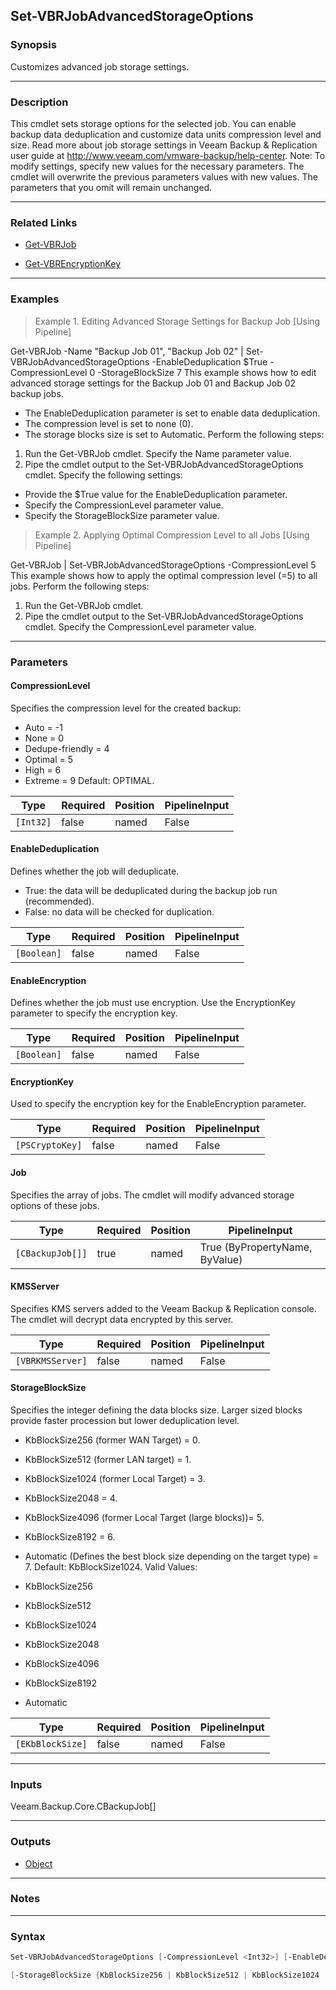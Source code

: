 Set-VBRJobAdvancedStorageOptions
--------------------------------

### Synopsis
Customizes advanced job storage settings.

---

### Description

This cmdlet sets storage options for the selected job.
You can enable backup data deduplication and customize data units compression level and size.
Read more about job storage settings in Veeam Backup & Replication user guide at http://www.veeam.com/vmware-backup/help-center.
Note: To modify settings, specify new values for the necessary parameters. The cmdlet will overwrite the previous parameters values with new values. The parameters that you omit will remain unchanged.

---

### Related Links
* [Get-VBRJob](Get-VBRJob)

* [Get-VBREncryptionKey](Get-VBREncryptionKey)

---

### Examples
> Example 1. Editing Advanced Storage Settings for Backup Job [Using Pipeline]

Get-VBRJob -Name "Backup Job 01", "Backup Job 02" | Set-VBRJobAdvancedStorageOptions -EnableDeduplication $True -CompressionLevel 0 -StorageBlockSize 7
This example shows how to edit advanced storage settings for the Backup Job 01 and Backup Job 02 backup jobs.
- The EnableDeduplication parameter is set to enable data deduplication.
- The compression level is set to none (0).
- The storage blocks size is set to Automatic.
Perform the following steps:
1. Run the Get-VBRJob cmdlet. Specify the Name parameter value.
2. Pipe the cmdlet output to the Set-VBRJobAdvancedStorageOptions cmdlet. Specify the following settings:
- Provide the $True value for the EnableDeduplication parameter.
- Specify the CompressionLevel parameter value.
- Specify the StorageBlockSize parameter value.
> Example 2. Applying Optimal Compression Level to all Jobs [Using Pipeline]

Get-VBRJob | Set-VBRJobAdvancedStorageOptions -CompressionLevel 5
This example shows how to apply the optimal compression level (=5) to all jobs.
Perform the following steps:
1. Run the Get-VBRJob cmdlet.
2. Pipe the cmdlet output to the Set-VBRJobAdvancedStorageOptions cmdlet. Specify the CompressionLevel parameter value.

---

### Parameters
#### **CompressionLevel**
Specifies the compression level for the created backup:
* Auto = -1
* None = 0
* Dedupe-friendly = 4
* Optimal = 5
* High = 6
* Extreme = 9
Default: OPTIMAL.

|Type     |Required|Position|PipelineInput|
|---------|--------|--------|-------------|
|`[Int32]`|false   |named   |False        |

#### **EnableDeduplication**
Defines whether the job will deduplicate.
* True: the data will be deduplicated during the backup job run (recommended).
* False: no data will be checked for duplication.

|Type       |Required|Position|PipelineInput|
|-----------|--------|--------|-------------|
|`[Boolean]`|false   |named   |False        |

#### **EnableEncryption**
Defines whether the job must use encryption. Use the EncryptionKey parameter to specify the encryption key.

|Type       |Required|Position|PipelineInput|
|-----------|--------|--------|-------------|
|`[Boolean]`|false   |named   |False        |

#### **EncryptionKey**
Used to specify the encryption key for the EnableEncryption parameter.

|Type           |Required|Position|PipelineInput|
|---------------|--------|--------|-------------|
|`[PSCryptoKey]`|false   |named   |False        |

#### **Job**
Specifies the array of jobs. The cmdlet will modify advanced storage options of these jobs.

|Type            |Required|Position|PipelineInput                 |
|----------------|--------|--------|------------------------------|
|`[CBackupJob[]]`|true    |named   |True (ByPropertyName, ByValue)|

#### **KMSServer**
Specifies KMS servers added to the Veeam Backup & Replication console. The cmdlet will decrypt data encrypted by this server.

|Type            |Required|Position|PipelineInput|
|----------------|--------|--------|-------------|
|`[VBRKMSServer]`|false   |named   |False        |

#### **StorageBlockSize**
Specifies the integer defining the data blocks size.
Larger sized blocks provide faster procession but lower deduplication level.
* KbBlockSize256 (former WAN Target) = 0.
* KbBlockSize512 (former LAN target) = 1.
* KbBlockSize1024 (former Local Target) = 3.
* KbBlockSize2048 = 4.
* KbBlockSize4096 (former Local Target (large blocks))= 5.
* KbBlockSize8192 = 6.
* Automatic (Defines the best block size depending on the target type)  = 7.
Default: KbBlockSize1024.
Valid Values:

* KbBlockSize256
* KbBlockSize512
* KbBlockSize1024
* KbBlockSize2048
* KbBlockSize4096
* KbBlockSize8192
* Automatic

|Type            |Required|Position|PipelineInput|
|----------------|--------|--------|-------------|
|`[EKbBlockSize]`|false   |named   |False        |

---

### Inputs
Veeam.Backup.Core.CBackupJob[]

---

### Outputs
* [Object](https://learn.microsoft.com/en-us/dotnet/api/System.Object)

---

### Notes

---

### Syntax
```PowerShell
Set-VBRJobAdvancedStorageOptions [-CompressionLevel <Int32>] [-EnableDeduplication <Boolean>] [-EnableEncryption <Boolean>] [-EncryptionKey <PSCryptoKey>] -Job <CBackupJob[]> [-KMSServer <VBRKMSServer>] 
```
```PowerShell
[-StorageBlockSize {KbBlockSize256 | KbBlockSize512 | KbBlockSize1024 | KbBlockSize2048 | KbBlockSize4096 | KbBlockSize8192 | Automatic}] [<CommonParameters>]
```
